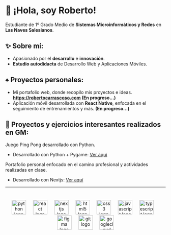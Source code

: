 # 👋 ¡Hola, soy Roberto!  
Estudiante de 1º Grado Medio de **Sistemas Microinformáticos y Redes** en **Las Naves Salesianos**.  

## ✨ Sobre mí:  
* Apasionado por el **desarrollo** e **innovación**.  
* **Estudio autodidacta** de Desarrollo Web y Aplicaciones Móviles.  

## ♠︎ Proyectos personales:  
* Mi portafolio web, donde recopilo mis proyectos e ideas. **https://robertocarrascoso.com (En progreso...)**  
* Aplicación móvil desarrollada con **React Native**, enfocada en el seguimiento de entrenamientos y más. **(En progreso...)**  


## 🦈 Proyectos y ejercicios interesantes realizados en GM: 
Juego Ping Pong desarrollado con Python.  
* Desarrollado con Python + Pygame: [Ver aquí](https://github.com/robertocarrascoso/PingPong_RDI)  

Portafolio personal enfocado en el camino profesional y actividades realizadas en clase.  
* Desarrollado con Nextjs: [Ver aquí](https://bitacora-laboral-roberto-carrascoso.vercel.app/)  

---

###
<br clear="both">

<div align="center">
  <img src="https://cdn.jsdelivr.net/gh/devicons/devicon/icons/python/python-original.svg" height="45" alt="python logo"  />
  <img width="14" />
  <img src="https://cdn.jsdelivr.net/gh/devicons/devicon/icons/react/react-original.svg" height="45" alt="react logo"  />
  <img width="14" />
  <img src="https://cdn.jsdelivr.net/gh/devicons/devicon/icons/nextjs/nextjs-original.svg" height="45" alt="nextjs logo"  />
  <img width="14" />
  <img src="https://cdn.jsdelivr.net/gh/devicons/devicon/icons/html5/html5-original.svg" height="45" alt="html5 logo"  />
  <img width="14" />
  <img src="https://cdn.jsdelivr.net/gh/devicons/devicon/icons/css3/css3-original.svg" height="45" alt="css3 logo"  />
  <img width="14" />
  <img src="https://cdn.jsdelivr.net/gh/devicons/devicon/icons/javascript/javascript-original.svg" height="45" alt="javascript logo"  />
  <img width="14" />
  <img src="https://cdn.jsdelivr.net/gh/devicons/devicon/icons/typescript/typescript-original.svg" height="45" alt="typescript logo"  />
  <img width="14" />
  <img src="https://cdn.jsdelivr.net/gh/devicons/devicon/icons/figma/figma-original.svg" height="45" alt="figma logo"  />
  <img width="14" />
  <img src="https://cdn.jsdelivr.net/gh/devicons/devicon/icons/git/git-original.svg" height="45" alt="git logo"  />
  <img width="14" />
  <img src="https://cdn.jsdelivr.net/gh/devicons/devicon/icons/googlecloud/googlecloud-original.svg" height="45" alt="googlecloud logo"  />
</div>